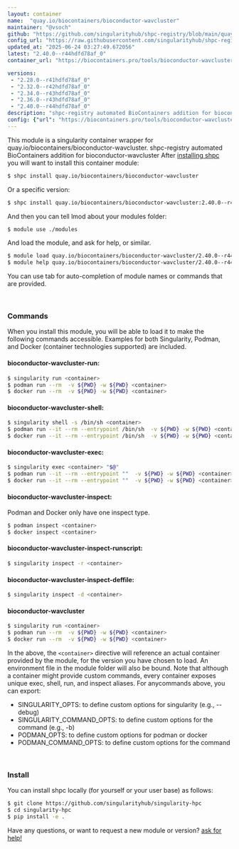 ```yaml
---
layout: container
name:  "quay.io/biocontainers/bioconductor-wavcluster"
maintainer: "@vsoch"
github: "https://github.com/singularityhub/shpc-registry/blob/main/quay.io/biocontainers/bioconductor-wavcluster/container.yaml"
config_url: "https://raw.githubusercontent.com/singularityhub/shpc-registry/main/quay.io/biocontainers/bioconductor-wavcluster/container.yaml"
updated_at: "2025-06-24 03:27:49.672056"
latest: "2.40.0--r44hdfd78af_0"
container_url: "https://biocontainers.pro/tools/bioconductor-wavcluster"

versions:
 - "2.28.0--r41hdfd78af_0"
 - "2.32.0--r42hdfd78af_0"
 - "2.34.0--r43hdfd78af_0"
 - "2.36.0--r43hdfd78af_0"
 - "2.40.0--r44hdfd78af_0"
description: "shpc-registry automated BioContainers addition for bioconductor-wavcluster"
config: {"url": "https://biocontainers.pro/tools/bioconductor-wavcluster", "maintainer": "@vsoch", "description": "shpc-registry automated BioContainers addition for bioconductor-wavcluster", "latest": {"2.40.0--r44hdfd78af_0": "sha256:5c806afe7eea711c710e97c72356a50500a2bd66e2643f07afe707f180bc13ed"}, "tags": {"2.28.0--r41hdfd78af_0": "sha256:1ef5ef0be5ffff0074ee06ee69fcbaa960df625305810f903f475051b3118d8d", "2.32.0--r42hdfd78af_0": "sha256:79ff13bde9ed7813d5aeed3d1de55b82297e977b28c22bf92bbf90a3ced960d9", "2.34.0--r43hdfd78af_0": "sha256:9e9a214fc7b076698f89514cb78e3653fee9350a963442d27102287d373a44f1", "2.36.0--r43hdfd78af_0": "sha256:0dd544d30a203c67b6b00e992126efd6601b8829339612e072906fcac70032f5", "2.40.0--r44hdfd78af_0": "sha256:5c806afe7eea711c710e97c72356a50500a2bd66e2643f07afe707f180bc13ed"}, "docker": "quay.io/biocontainers/bioconductor-wavcluster"}
---
```


This module is a singularity container wrapper for quay.io/biocontainers/bioconductor-wavcluster.
shpc-registry automated BioContainers addition for bioconductor-wavcluster
After [installing shpc](#install) you will want to install this container module:


```bash
$ shpc install quay.io/biocontainers/bioconductor-wavcluster
```

Or a specific version:

```bash
$ shpc install quay.io/biocontainers/bioconductor-wavcluster:2.40.0--r44hdfd78af_0
```

And then you can tell lmod about your modules folder:

```bash
$ module use ./modules
```

And load the module, and ask for help, or similar.

```bash
$ module load quay.io/biocontainers/bioconductor-wavcluster/2.40.0--r44hdfd78af_0
$ module help quay.io/biocontainers/bioconductor-wavcluster/2.40.0--r44hdfd78af_0
```

You can use tab for auto-completion of module names or commands that are provided.

<br>

### Commands

When you install this module, you will be able to load it to make the following commands accessible.
Examples for both Singularity, Podman, and Docker (container technologies supported) are included.

#### bioconductor-wavcluster-run:

```bash
$ singularity run <container>
$ podman run --rm  -v ${PWD} -w ${PWD} <container>
$ docker run --rm  -v ${PWD} -w ${PWD} <container>
```

#### bioconductor-wavcluster-shell:

```bash
$ singularity shell -s /bin/sh <container>
$ podman run --it --rm --entrypoint /bin/sh  -v ${PWD} -w ${PWD} <container>
$ docker run --it --rm --entrypoint /bin/sh  -v ${PWD} -w ${PWD} <container>
```

#### bioconductor-wavcluster-exec:

```bash
$ singularity exec <container> "$@"
$ podman run --it --rm --entrypoint ""  -v ${PWD} -w ${PWD} <container> "$@"
$ docker run --it --rm --entrypoint ""  -v ${PWD} -w ${PWD} <container> "$@"
```

#### bioconductor-wavcluster-inspect:

Podman and Docker only have one inspect type.

```bash
$ podman inspect <container>
$ docker inspect <container>
```

#### bioconductor-wavcluster-inspect-runscript:

```bash
$ singularity inspect -r <container>
```

#### bioconductor-wavcluster-inspect-deffile:

```bash
$ singularity inspect -d <container>
```



#### bioconductor-wavcluster

```bash
$ singularity run <container>
$ podman run --rm  -v ${PWD} -w ${PWD} <container>
$ docker run --rm  -v ${PWD} -w ${PWD} <container>
```


In the above, the `<container>` directive will reference an actual container provided
by the module, for the version you have chosen to load. An environment file in the
module folder will also be bound. Note that although a container
might provide custom commands, every container exposes unique exec, shell, run, and
inspect aliases. For anycommands above, you can export:

 - SINGULARITY_OPTS: to define custom options for singularity (e.g., --debug)
 - SINGULARITY_COMMAND_OPTS: to define custom options for the command (e.g., -b)
 - PODMAN_OPTS: to define custom options for podman or docker
 - PODMAN_COMMAND_OPTS: to define custom options for the command

<br>

### Install

You can install shpc locally (for yourself or your user base) as follows:

```bash
$ git clone https://github.com/singularityhub/singularity-hpc
$ cd singularity-hpc
$ pip install -e .
```

Have any questions, or want to request a new module or version? [ask for help!](https://github.com/singularityhub/singularity-hpc/issues)